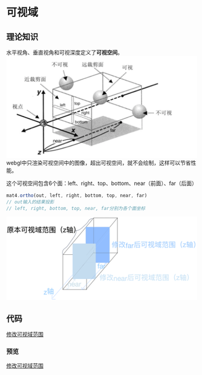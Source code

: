 # 可视域

## 理论知识

水平视角、垂直视角和可视深度定义了**可视空间**。
![可视空间](./assets/%E5%8F%AF%E8%A7%86%E7%A9%BA%E9%97%B4.png)
webgl中只渲染可视空间中的图像，超出可视空间，就不会绘制，这样可以节省性能。

这个可视空间包含6个面：left、right、top、bottom、near（前面）、far（后面）

```js
mat4.ortho(out, left, right, bottom, top, near, far)
// out输入的结果投影
// left, right, bottom, top, near, far分别为各个面坐标
```

![修改可视域范围（z轴）](./assets/%E4%BF%AE%E6%94%B9%E5%8F%AF%E8%A7%86%E5%9F%9F%E8%8C%83%E5%9B%B4-z%E8%BD%B4.png)

## 代码
[修改可视域范围](./4.%E5%8F%AF%E8%A7%86%E5%9F%9F/change-visible-range.html)

### 预览

[修改可视域范围](https://aaaaaa-11.github.io/WebGL-Intermediate/4.%E5%8F%AF%E8%A7%86%E5%9F%9F/change-visible-range.html)
